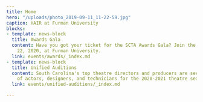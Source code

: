 ```yaml
---
title: Home
hero: "/uploads/photo_2019-09-11_11-22-59.jpg"
caption: HAIR at Furman University
blocks:
- template: news-block
  title: Awards Gala
  content: Have you got your ticket for the SCTA Awards Gala? Join the party on February
    22, 2020, at Furman University.
  link: events/awards/_index.md
- template: news-block
  title: Unified Auditions
  content: South Carolina's top theatre directors and producers are seeking hundreds
    of actors, designers, and technicians for the 2020-2021 theatre season!
  link: events/unified-auditions/_index.md

---
```

